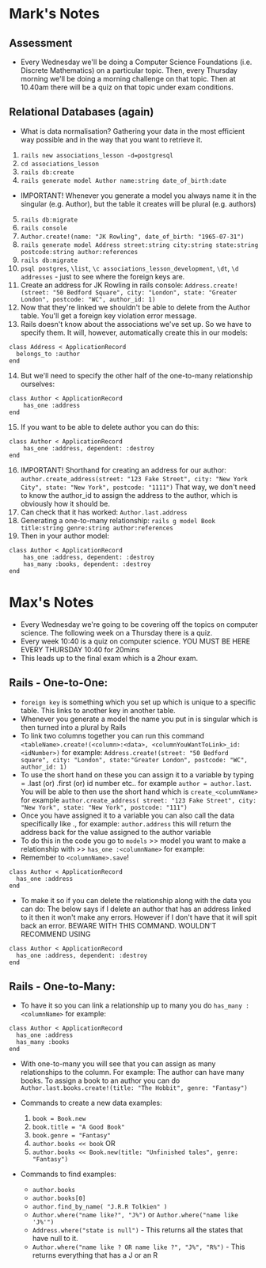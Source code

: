 # Mark's Notes

## Assessment 

- Every Wednesday we'll be doing a Computer Science Foundations (i.e. Discrete Mathematics) on a particular topic. Then, every Thursday morning we'll be doing a morning challenge on that topic. Then at 10.40am there will be a quiz on that topic under exam conditions.


## Relational Databases (again)

- What is data normalisation? Gathering your data in the most efficient way possible and in the way that you want to retrieve it.

1. `rails new associations_lesson -d=postgresql`
2. `cd associations_lesson`
3. `rails db:create`
4. `rails generate model Author name:string date_of_birth:date`
- IMPORTANT! Whenever you generate a model you always name it in the singular (e.g. Author), but the table it creates will be plural (e.g. authors)
5. `rails db:migrate`
6. `rails console`
7. `Author.create!(name: "JK Rowling", date_of_birth: "1965-07-31")`
8. `rails generate model Address street:string city:string state:string postcode:string author:references`
9. `rails db:migrate`
10. `psql postgres`, `\list`, `\c associations_lesson_development`, `\dt`, `\d addresses` - just to see where the foreign keys are.
11. Create an address for JK Rowling in rails console: `Address.create!(street: "50 Bedford Square", city: "London", state: "Greater London", postcode: "WC", author_id: 1)`
12. Now that they're linked we shouldn't be able to delete from the Author table. You'll get a foreign key violation error message.
13. Rails doesn't know about the associations we've set up. So we have to specify them. It will, however, automatically create this in our models:
```
class Address < ApplicationRecord
  belongs_to :author
end
```
14. But we'll need to specify the other half of the one-to-many relationship ourselves:
```
class Author < ApplicationRecord
	has_one :address
end
```
15. If you want to be able to delete author you can do this:
```
class Author < ApplicationRecord
	has_one :address, dependent: :destroy 
end
```
16. IMPORTANT! Shorthand for creating an address for our author: `author.create_address(street: "123 Fake Street", city: "New York City", state: "New York", postcode: "1111")` That way, we don't need to know the author_id to assign the address to the author, which is obviously how it should be.
17. Can check that it has worked: `Author.last.address`
18. Generating a one-to-many relationship: `rails g model Book title:string genre:string author:references`
19. Then in your author model:
```
class Author < ApplicationRecord
	has_one :address, dependent: :destroy
	has_many :books, dependent: :destroy 
end
```
# Max's Notes
- Every Wednesday we're going to be covering off the topics on computer science. The following week on a Thursday there is a quiz.
- Every week 10:40 is a quiz on computer science. YOU MUST BE HERE EVERY THURSDAY 10:40 for 20mins
- This leads up to the final exam which is a 2hour exam. 

## Rails - One-to-One:
- `foreign key` is something which you set up which is unique to a specific table. This links to another key in another table.
- Whenever you generate a model the name you put in is singular which is then turned into a plural by Rails
- To link two columns together you can run this command `<tableName>.create!(<column>:<data>, <columnYouWantToLink>_id: <idNumber>)` for example: `Address.create!(street: "50 Bedford square", city: "London", state:"Greater London", postcode: "WC", author_id: 1)`
- To use the short hand on these you can assign it to a variable by typing <variableName> = <columnName>.last (or) .first (or) id number etc.. for example `author = author.last`. You will be able to then use the short hand which is `create_<columnName>` for example `author.create_address( street: "123 Fake Street", city: "New York", state: "New York", postcode: "111")`
- Once you have assigned it to a variable you can also call the data specifically like <variableName>.<relationshipColumnName>, for example: `author.address` this will return the address back for the value assigned to the author variable 
- To do this in the code you go to `models` >> model you want to make a relationship with >> `has_one :<columnName>` for example: 
- Remember to `<columnName>.save`!

```
class Author < ApplicationRecord
  has_one :address
end
```
- To make it so if you can delete the relationship along with the data you can do: The below says if I delete an author that has an address linked to it then it won't make any errors. However if I don't have that it will spit back an error. BEWARE WITH THIS COMMAND. WOULDN'T RECOMMEND USING
```
class Author < ApplicationRecord
  has_one :address, dependent: :destroy
end
```

## Rails - One-to-Many:
- To have it so you can link a relationship up to many you do `has_many :<columnName>` for example:

```
class Author < ApplicationRecord
  has_one :address
  has_many :books
end
```
- With one-to-many you will see that you can assign as many relationships to the column. For example: The author can have many books. To assign a book to an author you can do `Author.last.books.create!(title: "The Hobbit", genre: "Fantasy")`

- Commands to create a new data examples:
  1. `book = Book.new`
  2. `book.title = "A Good Book"`
  3. `book.genre = "Fantasy"`
  4. `author.books << book`
  OR
  1. `author.books << Book.new(title: "Unfinished tales", genre: "Fantasy")`

- Commands to find examples:
  - `author.books`
  - `author.books[0]`
  - `author.find_by_name( "J.R.R Tolkien" )`
  - `Author.where("name like?", "J%")` or `Author.where("name like 'J%'")`
  - `Address.where("state is null")` - This returns all the states that have null to it.
  - `Author.where("name like ? OR name like ?", "J%", "R%")` - This returns everything that has a J or an R




